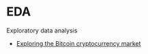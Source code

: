 # EDA
Exploratory data analysis

* [Exploring the Bitcoin cryptocurrency market](http://htmlpreview.github.io/?https://github.com/lglima2015/EDA/blob/master/Exploring%20the%20Bitcoin%20cryptocurrency%20market/notebook.html)
